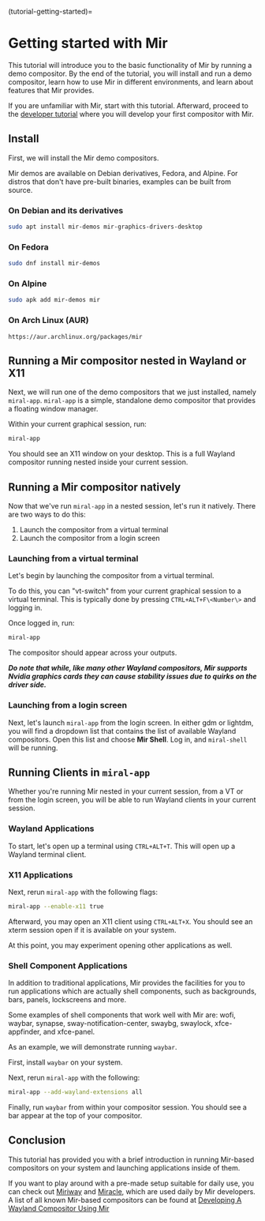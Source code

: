 (tutorial-getting-started)=
# Getting started with Mir

This tutorial will introduce you to the basic functionality of Mir by running a demo compositor. By the end of
the tutorial, you will install and run a demo compositor, learn how to use Mir in different environments,
and learn about features that Mir provides.

If you are unfamiliar with Mir, start with this tutorial. Afterward, proceed to the
[developer tutorial](write-your-first-wayland-compositor.md) where you will develop
your first compositor with Mir.

## Install
First, we will install the Mir demo compositors.

Mir demos are available on Debian derivatives, Fedora, and Alpine. For distros
that don't have pre-built binaries, examples can be built from source.

### On Debian and its derivatives

```sh
sudo apt install mir-demos mir-graphics-drivers-desktop
```

### On Fedora
```sh
sudo dnf install mir-demos
```

### On Alpine
```sh
sudo apk add mir-demos mir
```

### On Arch Linux (AUR)
```
https://aur.archlinux.org/packages/mir
```

## Running a Mir compositor nested in Wayland or X11
Next, we will run one of the demo compositors that we just installed, namely `miral-app`.
`miral-app` is a simple, standalone demo compositor that provides a floating window manager.

Within your current graphical session, run:

```sh
miral-app
```

You should see an X11 window on your desktop. This is a full Wayland compositor
running nested inside your current session.

## Running a Mir compositor natively
Now that we've run `miral-app` in a nested session, let's run it natively. There are two ways to do this:
1. Launch the compositor from a virtual terminal
2. Launch the compositor from a login screen

### Launching from a virtual terminal
Let's begin by launching the compositor from a virtual terminal.

To do this, you can "vt-switch" from your current graphical session to a virtual terminal.
This is typically done by pressing `CTRL+ALT+F\<Number\>` and logging in.

Once logged in, run:

```sh
miral-app
```

The compositor should appear across your outputs.

***Do note that while, like many other Wayland compositors, Mir supports Nvidia
graphics cards they can cause stability issues due to quirks on the driver side.***

### Launching from a login screen
Next, let's launch `miral-app` from the login screen. In either gdm or lightdm,
you will find a dropdown list that contains the list of available Wayland compositors.
Open this list and choose **Mir Shell**. Log in, and `miral-shell` will be running.

## Running Clients in `miral-app`
Whether you're running Mir nested in your current session, from a VT or from
the login screen, you will be able to run Wayland clients in your current
session.

### Wayland Applications
To start, let's open up a terminal using `CTRL+ALT+T`. This will open up a
Wayland terminal client.

### X11 Applications
Next, rerun `miral-app` with the following flags:

```sh
miral-app --enable-x11 true
```

Afterward, you may open an X11 client using `CTRL+ALT+X`. You should see an
xterm session open if it is available on your system.

At this point, you may experiment opening other applications as well.

### Shell Component Applications
In addition to traditional applications, Mir provides the facilities for you to
run applications which are actually shell components, such as backgrounds, bars,
panels, lockscreens and more.

Some examples of shell components that work well with Mir are: wofi, waybar,
synapse, sway-notification-center, swaybg, swaylock, xfce-appfinder, and
xfce-panel.

As an example, we will demonstrate running `waybar`.

First, install `waybar` on your system.

Next, rerun `miral-app` with the following:

```sh
miral-app --add-wayland-extensions all
```

Finally, run `waybar` from within your compositor session. You should see a bar
appear at the top of your compositor.

## Conclusion
This tutorial has provided you with a brief introduction in running Mir-based
compositors on your system and launching applications inside of them.

If you want to play around with a pre-made setup suitable for daily use, you
can check out [Miriway](https://github.com/Miriway/Miriway/) and
[Miracle](https://github.com/miracle-wm-org/miracle-wm), which are used daily
by Mir developers. A list of all known Mir-based compositors can be found at
[Developing A Wayland Compositor Using
Mir](../how-to/developing-a-wayland-compositor-using-mir.md)
